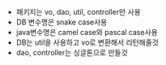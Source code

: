 - 패키지는 vo, dao, util, controller만 사용
- DB 변수명은 snake case사용
- java변수명은 camel case와 pascal case사용
- DB는 util을 사용하고 vo로 변환해서 리턴해줄것
- dao, controller는 싱글톤으로 만들것
